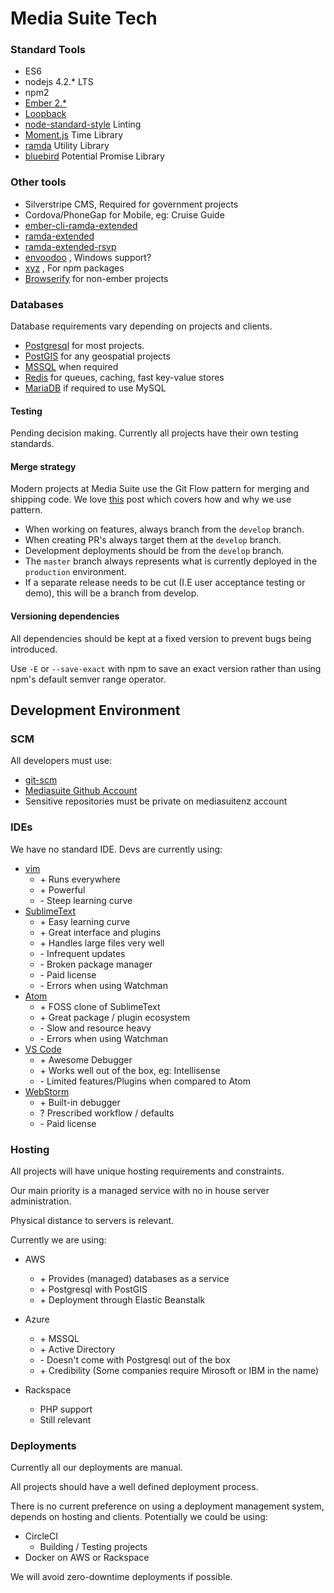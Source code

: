 # Media Suite Tech

### Standard Tools

- ES6
- nodejs 4.2.* LTS
- npm2
- [Ember 2.*](http://emberjs.com/)
- [Loopback](https://strongloop.com/node-js/loopback-framework/)
- [node-standard-style](https://github.com/feross/standard) Linting
- [Moment.js](http://momentjs.com/) Time Library
- [ramda](https://github.com/ramda/ramda) Utility Library
- [bluebird](http://bluebirdjs.com) Potential Promise Library

### Other tools
- Silverstripe CMS, Required for government projects
- Cordova/PhoneGap for Mobile, eg: Cruise Guide
- [ember-cli-ramda-extended](https://github.com/mediasuitenz/ember-cli-ramda-extended)
- [ramda-extended](https://github.com/mediasuitenz/ramda-extended)
- [ramda-extended-rsvp](https://github.com/mediasuitenz/ramda-extended-rsvp) 
- [envoodoo](https://github.com/digitalsadhu/envoodoo) , Windows support?
- [xyz](https://www.npmjs.com/package/xyz) , For npm packages 
- [Browserify](http://browserify.org/) for non-ember projects
 
### Databases

Database requirements vary depending on projects and clients.

- [Postgresql](http://www.postgresql.org/) for most projects.
- [PostGIS](http://postgis.net/) for any geospatial projects
- [MSSQL](https://www.microsoft.com/en-us/server-cloud/products/sql-server/) when required
- [Redis](http://redis.io/) for queues, caching, fast key-value stores
- [MariaDB](https://mariadb.org/) if required to use MySQL

#### Testing

Pending decision making. Currently all projects have their own testing standards.

#### Merge strategy

Modern projects at Media Suite use the Git Flow pattern for merging and shipping code.
We love [this](http://nvie.com/posts/a-successful-git-branching-model/) post which covers how and why we use pattern.

- When working on features, always branch from the `develop` branch.
- When creating PR's always target them at the `develop` branch.
- Development deployments should be from the `develop` branch.
- The `master` branch always represents what is currently deployed in the `production` environment.
- If a separate release needs to be cut (I.E user acceptance testing or demo), this will be a branch from develop.

#### Versioning dependencies

All dependencies should be kept at a fixed version to prevent bugs being introduced.

Use `-E` or `--save-exact` with npm to save an exact version rather than using npm's default semver range operator.


## Development Environment

### SCM

All developers must use:

- [git-scm](https://git-scm.com/book/en/v2/Getting-Started-About-Version-Control)
- [Mediasuite Github Account](https://github.com/mediasuitenz/)
- Sensitive repositories must be private on mediasuitenz account

### IDEs

We have no standard IDE. Devs are currently using:
- [vim](http://www.manpages.info/linux/vi.1.html)
  - \+ Runs everywhere
  - \+ Powerful
  - \- Steep learning curve
- [SublimeText](https://www.sublimetext.com/)
  - \+ Easy learning curve
  - \+ Great interface and plugins
  - \+ Handles large files very well
  - \- Infrequent updates
  - \- Broken package manager
  - \- Paid license
  - \- Errors when using Watchman
- [Atom](https://atom.io/)
  - \+ FOSS clone of SublimeText
  - \+ Great package / plugin ecosystem
  - \- Slow and resource heavy
  - \- Errors when using Watchman
- [VS Code](https://code.visualstudio.com/)
  - \+ Awesome Debugger
  - \+ Works well out of the box, eg: Intellisense
  - \- Limited features/Plugins when compared to Atom
- [WebStorm](https://www.jetbrains.com/webstorm/)
  - \+ Built-in debugger
  - ? Prescribed workflow / defaults
  - \- Paid license


### Hosting

All projects will have unique hosting requirements and constraints.

Our main priority is a managed service with no in house server administration.

Physical distance to servers is relevant.

Currently we are using:

- AWS
  - \+ Provides (managed) databases as a service
  - \+ Postgresql with PostGIS
  - \+ Deployment through Elastic Beanstalk

- Azure
  - \+ MSSQL
  - \+ Active Directory
  - \- Doesn't come with Postgresql out of the box
  - \+ Credibility (Some companies require Mirosoft or IBM in the name)

- Rackspace
  - PHP support
  - Still relevant

### Deployments

Currently all our deployments are manual.

All projects should have a well defined deployment process.

There is no current preference on using a deployment management system, depends on hosting and clients. Potentially we could be using:
- CircleCI
  - Building / Testing projects
- Docker on AWS or Rackspace

We will avoid zero-downtime deployments if possible.
